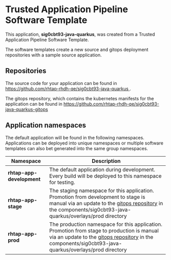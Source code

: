 # Trusted Application Pipeline Software Template

This application, **sig0cbt93-java-quarkus**, was created from a Trusted Application Pipeline Software Template.

The software templates create a new source and gitops deployment repositories with a sample source application. 

## Repositories

The source code for your application can be found in [https://github.com/rhtap-rhdh-qe/sig0cbt93-java-quarkus ](https://github.com/rhtap-rhdh-qe/sig0cbt93-java-quarkus ).
 
The gitops repository, which contains the kubernetes manifests for the application can be found in 
[https://github.com/rhtap-rhdh-qe/sig0cbt93-java-quarkus-gitops ](https://github.com/rhtap-rhdh-qe/sig0cbt93-java-quarkus-gitops ) 

## Application namespaces 

The default application will be found in the following namespaces. Applications can be deployed into unique namespaces or multiple software templates can also bet generated into the same group namespaces.  

|  Namespace   |  Description   |  
| -------- | -------- |   
| **rhtap-app-development** | The default application during development. Every build will be deployed to this namespace for testing. | 
| **rhtap-app-stage** | The staging namespace for this application. Promotion from development to stage is manual via an update to the [gitops repository](https://github.com/rhtap-rhdh-qe/sig0cbt93-java-quarkus-gitops ) in the components/sig0cbt93-java-quarkus/overlays/prod directory |  
| **rhtap-app-prod** | The production namespace for this application. Promotion from stage to production is manual via an update to the [gitops repository](https://github.com/rhtap-rhdh-qe/sig0cbt93-java-quarkus-gitops ) in the components/sig0cbt93-java-quarkus/overlays/prod directory | 